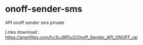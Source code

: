 # onoff-sender-sms
API onoff sender sms private

Links download : https://anonfiles.com/hc3cJ9R1u2/Onoff_Sender_API_ONOFF_rar
